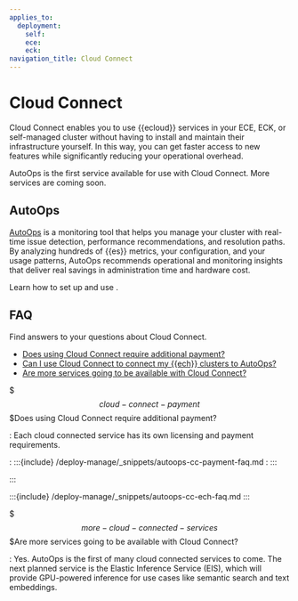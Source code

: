 ```yaml
---
applies_to:
  deployment:
    self:
    ece:
    eck:
navigation_title: Cloud Connect
---
```


# Cloud Connect

Cloud Connect enables you to use {{ecloud}} services in your ECE, ECK, or self-managed cluster without having to install and maintain their infrastructure yourself. In this way, you can get faster access to new features while significantly reducing your operational overhead.

AutoOps is the first service available for use with Cloud Connect. More services are coming soon.

## AutoOps

[AutoOps](/deploy-manage/monitor/autoops.md) is a monitoring tool that helps you manage your cluster with real-time issue detection, performance recommendations, and resolution paths. By analyzing hundreds of {{es}} metrics, your configuration, and your usage patterns, AutoOps recommends operational and monitoring insights that deliver real savings in administration time and hardware cost. 

Learn how to set up and use [](/deploy-manage/monitor/autoops/cc-autoops-as-cloud-connected.md). 

## FAQ

Find answers to your questions about Cloud Connect.

* [Does using Cloud Connect require additional payment?](#cloud-connect-payment)
* [Can I use Cloud Connect to connect my {{ech}} clusters to AutoOps?](#cloud-connect-ech)
* [Are more services going to be available with Cloud Connect?](#more-cloud-connected-services)

$$$cloud-connect-payment$$$Does using Cloud Connect require additional payment?

:   Each cloud connected service has its own licensing and payment requirements. 

:   :::{include} /deploy-manage/_snippets/autoops-cc-payment-faq.md
:   :::

:::

:::{include} /deploy-manage/_snippets/autoops-cc-ech-faq.md
:::

$$$more-cloud-connected-services$$$Are more services going to be available with Cloud Connect?

:   Yes. AutoOps is the first of many cloud connected services to come. The next planned service is the Elastic Inference Service (EIS), which will provide GPU-powered inference for use cases like semantic search and text embeddings.

